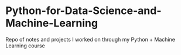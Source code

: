 # Python-for-Data-Science-and-Machine-Learning
Repo of notes and projects I worked on through my Python + Machine Learning course
